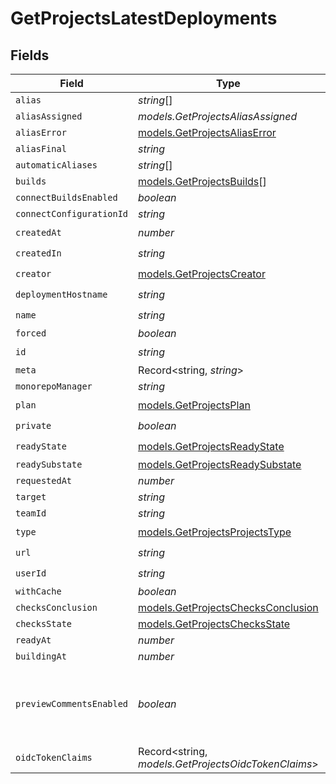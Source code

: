 # GetProjectsLatestDeployments


## Fields

| Field                                                                          | Type                                                                           | Required                                                                       | Description                                                                    | Example                                                                        |
| ------------------------------------------------------------------------------ | ------------------------------------------------------------------------------ | ------------------------------------------------------------------------------ | ------------------------------------------------------------------------------ | ------------------------------------------------------------------------------ |
| `alias`                                                                        | *string*[]                                                                     | :heavy_minus_sign:                                                             | N/A                                                                            |                                                                                |
| `aliasAssigned`                                                                | *models.GetProjectsAliasAssigned*                                              | :heavy_minus_sign:                                                             | N/A                                                                            |                                                                                |
| `aliasError`                                                                   | [models.GetProjectsAliasError](../models/getprojectsaliaserror.md)             | :heavy_minus_sign:                                                             | N/A                                                                            |                                                                                |
| `aliasFinal`                                                                   | *string*                                                                       | :heavy_minus_sign:                                                             | N/A                                                                            |                                                                                |
| `automaticAliases`                                                             | *string*[]                                                                     | :heavy_minus_sign:                                                             | N/A                                                                            |                                                                                |
| `builds`                                                                       | [models.GetProjectsBuilds](../models/getprojectsbuilds.md)[]                   | :heavy_minus_sign:                                                             | N/A                                                                            |                                                                                |
| `connectBuildsEnabled`                                                         | *boolean*                                                                      | :heavy_minus_sign:                                                             | N/A                                                                            |                                                                                |
| `connectConfigurationId`                                                       | *string*                                                                       | :heavy_minus_sign:                                                             | N/A                                                                            |                                                                                |
| `createdAt`                                                                    | *number*                                                                       | :heavy_check_mark:                                                             | N/A                                                                            |                                                                                |
| `createdIn`                                                                    | *string*                                                                       | :heavy_check_mark:                                                             | N/A                                                                            |                                                                                |
| `creator`                                                                      | [models.GetProjectsCreator](../models/getprojectscreator.md)                   | :heavy_check_mark:                                                             | N/A                                                                            |                                                                                |
| `deploymentHostname`                                                           | *string*                                                                       | :heavy_check_mark:                                                             | N/A                                                                            |                                                                                |
| `name`                                                                         | *string*                                                                       | :heavy_check_mark:                                                             | N/A                                                                            |                                                                                |
| `forced`                                                                       | *boolean*                                                                      | :heavy_minus_sign:                                                             | N/A                                                                            |                                                                                |
| `id`                                                                           | *string*                                                                       | :heavy_check_mark:                                                             | N/A                                                                            |                                                                                |
| `meta`                                                                         | Record<string, *string*>                                                       | :heavy_minus_sign:                                                             | N/A                                                                            |                                                                                |
| `monorepoManager`                                                              | *string*                                                                       | :heavy_minus_sign:                                                             | N/A                                                                            |                                                                                |
| `plan`                                                                         | [models.GetProjectsPlan](../models/getprojectsplan.md)                         | :heavy_check_mark:                                                             | N/A                                                                            |                                                                                |
| `private`                                                                      | *boolean*                                                                      | :heavy_check_mark:                                                             | N/A                                                                            |                                                                                |
| `readyState`                                                                   | [models.GetProjectsReadyState](../models/getprojectsreadystate.md)             | :heavy_check_mark:                                                             | N/A                                                                            |                                                                                |
| `readySubstate`                                                                | [models.GetProjectsReadySubstate](../models/getprojectsreadysubstate.md)       | :heavy_minus_sign:                                                             | N/A                                                                            |                                                                                |
| `requestedAt`                                                                  | *number*                                                                       | :heavy_minus_sign:                                                             | N/A                                                                            |                                                                                |
| `target`                                                                       | *string*                                                                       | :heavy_minus_sign:                                                             | N/A                                                                            |                                                                                |
| `teamId`                                                                       | *string*                                                                       | :heavy_minus_sign:                                                             | N/A                                                                            |                                                                                |
| `type`                                                                         | [models.GetProjectsProjectsType](../models/getprojectsprojectstype.md)         | :heavy_check_mark:                                                             | N/A                                                                            |                                                                                |
| `url`                                                                          | *string*                                                                       | :heavy_check_mark:                                                             | N/A                                                                            |                                                                                |
| `userId`                                                                       | *string*                                                                       | :heavy_check_mark:                                                             | N/A                                                                            |                                                                                |
| `withCache`                                                                    | *boolean*                                                                      | :heavy_minus_sign:                                                             | N/A                                                                            |                                                                                |
| `checksConclusion`                                                             | [models.GetProjectsChecksConclusion](../models/getprojectschecksconclusion.md) | :heavy_minus_sign:                                                             | N/A                                                                            |                                                                                |
| `checksState`                                                                  | [models.GetProjectsChecksState](../models/getprojectschecksstate.md)           | :heavy_minus_sign:                                                             | N/A                                                                            |                                                                                |
| `readyAt`                                                                      | *number*                                                                       | :heavy_minus_sign:                                                             | N/A                                                                            |                                                                                |
| `buildingAt`                                                                   | *number*                                                                       | :heavy_minus_sign:                                                             | N/A                                                                            |                                                                                |
| `previewCommentsEnabled`                                                       | *boolean*                                                                      | :heavy_minus_sign:                                                             | Whether or not preview comments are enabled for the deployment                 | false                                                                          |
| `oidcTokenClaims`                                                              | Record<string, *models.GetProjectsOidcTokenClaims*>                            | :heavy_minus_sign:                                                             | N/A                                                                            |                                                                                |